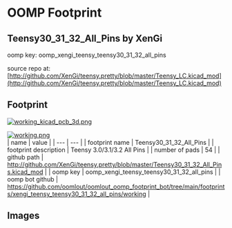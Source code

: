 # OOMP Footprint  
## Teensy30_31_32_All_Pins  by XenGi  
  
oomp key: oomp_xengi_teensy_teensy30_31_32_all_pins  
  
source repo at: [http://github.com/XenGi/teensy.pretty/blob/master/Teensy_LC.kicad_mod](http://github.com/XenGi/teensy.pretty/blob/master/Teensy_LC.kicad_mod)  
## Footprint  
  
[![working_kicad_pcb_3d.png](working_kicad_pcb_3d_600.png)](working_kicad_pcb_3d.png)  
  
[![working.png](working_600.png)](working.png)  
| name | value | 
| --- | --- | 
| footprint name | Teensy30_31_32_All_Pins | 
| footprint description | Teensy 3.0/3.1/3.2 All Pins | 
| number of pads | 54 | 
| github path | http://github.com/XenGi/teensy.pretty/blob/master/Teensy30_31_32_All_Pins.kicad_mod | 
| oomp key | oomp_xengi_teensy_teensy30_31_32_all_pins | 
| oomp bot github | https://github.com/oomlout/oomlout_oomp_footprint_bot/tree/main/footprints/xengi_teensy_teensy30_31_32_all_pins/working | 
## Images  
